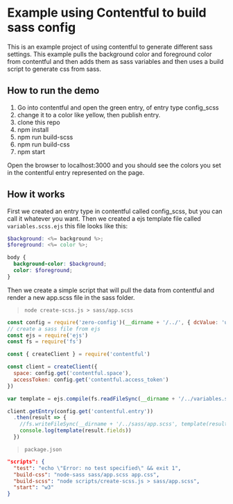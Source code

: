 # Example using Contentful to build sass config

This is an example project of using contentful to generate different sass settings. This example pulls the background color and foreground color from contentful and then adds them as sass variables and then uses a build script to generate css from sass.

## How to run the demo

1. Go into contentful and open the green entry, of entry type config_scss
2. change it to a color like yellow, then publish entry.
3. clone this repo
4. npm install
5. npm run build-scss
6. npm run build-css
7. npm start

Open the browser to localhost:3000 and you should see the colors you set in the contentful entry represented on the page.

## How it works

First we created an entry type in contentful called config_scss, but you can call it whatever you want. Then we created a ejs template file called `variables.scss.ejs` this file looks like this:

``` scss
$background: <%= background %>;
$foreground: <%= color %>;

body {
  background-color: $background;
  color: $foreground;
}
```

Then we create a simple script that will pull the data from contentful and render a new app.scss file in the sass folder.

> `node create-scss.js > sass/app.scss`

``` js
const config = require('zero-config')(__dirname + '/../', { dcValue: 'us-east-1'})
// create a sass file from ejs
const ejs = require('ejs')
const fs = require('fs')

const { createClient } = require('contentful')

const client = createClient({
  space: config.get('contentful.space'),
  accessToken: config.get('contentful.access_token')
})

var template = ejs.compile(fs.readFileSync(__dirname + '/../variables.scss.ejs', 'utf-8'))

client.getEntry(config.get('contentful.entry'))
  .then(result => {
    //fs.writeFileSync(__dirname + '/../sass/app.scss', template(result.field), 'utf-8')
    console.log(template(result.fields))
  })
```

> `package.json`

``` json
"scripts": {
  "test": "echo \"Error: no test specified\" && exit 1",
  "build-css": "node-sass sass/app.scss app.css",
  "build-scss": "node scripts/create-scss.js > sass/app.scss",
  "start": "w3"
}
```
